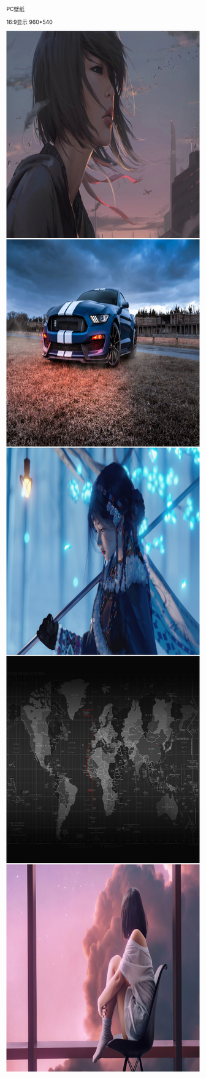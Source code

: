 PC壁纸

16:9显示     960*540

<img src="https://raw.githubusercontent.com/mickeywaley/wallpaper/refs/heads/main/pc/1.jpg" alt="Mobile wallpaper" width="960" height="540" />
<img src="https://raw.githubusercontent.com/mickeywaley/wallpaper/refs/heads/main/pc/2.jpg" alt="Mobile wallpaper" width="960" height="540" />
<img src="https://raw.githubusercontent.com/mickeywaley/wallpaper/refs/heads/main/pc/3.jpg" alt="Mobile wallpaper" width="960" height="540" />
<img src="https://raw.githubusercontent.com/mickeywaley/wallpaper/refs/heads/main/pc/4.png" alt="Mobile wallpaper" width="960" height="540" />
<img src="https://raw.githubusercontent.com/mickeywaley/wallpaper/refs/heads/main/pc/5.jpg" alt="Mobile wallpaper" width="960" height="540" />

